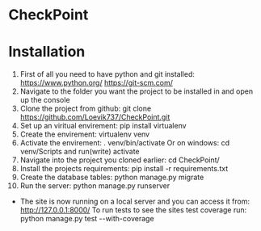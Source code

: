 # CheckPoint
# Installation
1) First of all you need to have python and git installed: https://www.python.org/ https://git-scm.com/
1) Navigate to the folder you want the project to be installed in and open up the console
2) Clone the project from github: git clone https://github.com/Loevik737/CheckPoint.git
3) Set up an viritual envirement: pip install virtualenv
4) Create the envirement: virtualenv venv
5) Activate the envirement: . venv/bin/activate Or on windows: cd venv/Scripts and run(write) activate
6) Navigate into the project you cloned earlier: cd CheckPoint/
7) Install the projects requirements: pip install -r requirements.txt
8) Create the database tables: python manage.py migrate
9) Run the server: python manage.py runserver
- The site is now running on a local server and you can access it from: http://127.0.0.1:8000/
  To run tests to see the sites test coverage run: python manage.py test --with-coverage

